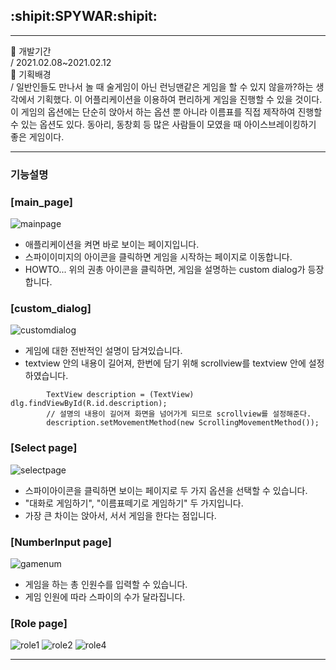 ## :shipit:SPYWAR:shipit:
------------

:small_blue_diamond: 개발기간  
/ 2021.02.08~2021.02.12  
:small_blue_diamond: 기획배경  
/ 일반인들도 만나서 놀 때 술게임이 아닌 런닝맨같은 게임을 할 수 있지 않을까?하는 생각에서 기획했다.
  이 어플리케이션을 이용하여 편리하게 게임을 진행할 수 있을 것이다. 
  이 게임의 옵션에는 단순히 앉아서 하는 옵션 뿐 아니라 이름표를 직접 제작하여 진행할 수 있는 옵션도 있다.
  동아리, 동창회 등 많은 사람들이 모였을 때 아이스브레이킹하기 좋은 게임이다.

------------

### 기능설명



### [main_page]
![mainpage](https://user-images.githubusercontent.com/67946662/107739136-8ec23880-6d4b-11eb-856b-ad8a3a7361f8.JPG)  
* 애플리케이션을 켜면 바로 보이는 페이지입니다.
* 스파이이미지의 아이콘을 클릭하면 게임을 시작하는 페이지로 이동합니다.
* HOWTO... 위의 권총 아이콘을 클릭하면, 게임을 설명하는 custom dialog가 등장합니다.


### [custom_dialog]
![customdialog](https://user-images.githubusercontent.com/67946662/107739339-fd06fb00-6d4b-11eb-819f-4d6df137cb1b.JPG)
* 게임에 대한 전반적인 설명이 담겨있습니다.
* textview 안의 내용이 길어져, 한번에 담기 위해 scrollview를 textview 안에 설정하였습니다.

```
        TextView description = (TextView) dlg.findViewById(R.id.description);
        // 설명의 내용이 길어져 화면을 넘어가게 되므로 scrollview를 설정해준다.
        description.setMovementMethod(new ScrollingMovementMethod());
```    


### [Select page]
![selectpage](https://user-images.githubusercontent.com/67946662/107739472-49ead180-6d4c-11eb-8fd1-51f073c08155.JPG)

* 스파이아이콘을 클릭하면 보이는 페이지로 두 가지 옵션을 선택할 수 있습니다.
* "대화로 게임하기", "이름표떼기로 게임하기" 두 가지입니다.
* 가장 큰 차이는 앉아서, 서서 게임을 한다는 점입니다.    
  

### [NumberInput page]
![gamenum](https://user-images.githubusercontent.com/67946662/107739588-8a4a4f80-6d4c-11eb-84fb-3c2c5a67110b.JPG)  

* 게임을 하는 총 인원수를 입력할 수 있습니다.
* 게임 인원에 따라 스파이의 수가 달라집니다.



### [Role page]
![role1](https://user-images.githubusercontent.com/67946662/107740365-4a846780-6d4e-11eb-94bb-281fe12fe636.JPG) ![role2](https://user-images.githubusercontent.com/67946662/107740369-4f491b80-6d4e-11eb-92fb-741339943e89.JPG) ![role4](https://user-images.githubusercontent.com/67946662/107740373-53753900-6d4e-11eb-84cc-e0aceff9cbc0.JPG)
  
  
  
------------

